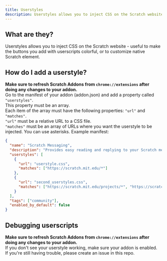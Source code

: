 ```yaml
---
title: Userstyles
description: Userstyles allows you to inject CSS on the Scratch website - useful to make the buttons you add with userscripts colorful, or to customize native Scratch element.
---
```

## What are they?
Userstyles allows you to inject CSS on the Scratch website - useful to make the buttons you add with userscripts colorful, or to customize native Scratch element.

## How do I add a userstyle?
**Make sure to refresh Scratch Addons from `chrome://extensions` after doing any changes to your addon.**  
Go to the manifest of your addon (addon.json) and add a property called `"userstyles"`.  
This property must be an array.  
Each item of the array must have the following properties: `"url"` and `"matches"`.  
`"url"` must be a relative URL to a CSS file.  
`"matches"` must be an array of URLs where you want the userstyle to be injected. You can use asterisks.
Example manifest:
```json
{
  "name": "Scratch Messaging",
  "description": "Provides easy reading and replying to your Scratch messages.",
  "userstyles": [
    {
      "url": "userstyle.css",
      "matches": ["https://scratch.mit.edu/*"]
    },
    {
      "url": "second_userstyles.css",
      "matches": ["https://scratch.mit.edu/projects/*", "https://scratch.mit.edu/users/*"]
    }
  ],
  "tags": ["community"],
  "enabled_by_default": false
}
```

## Debugging userscripts
**Make sure to refresh Scratch Addons from `chrome://extensions` after doing any changes to your addon.**  
If you don't see your userstyle working, make sure your addon is enabled.  
If you're still having trouble, please create an issue in this repo.